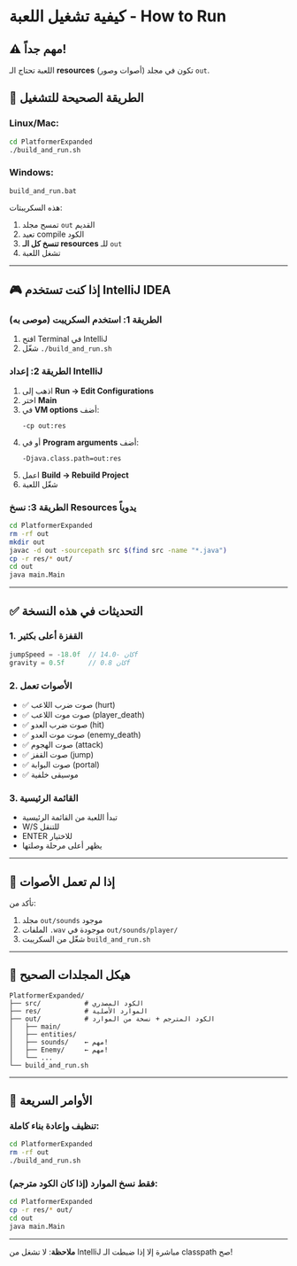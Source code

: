 # كيفية تشغيل اللعبة - How to Run

## ⚠️ مهم جداً!

اللعبة تحتاج الـ **resources** (أصوات وصور) تكون في مجلد `out`.

## 🚀 الطريقة الصحيحة للتشغيل

### Linux/Mac:
```bash
cd PlatformerExpanded
./build_and_run.sh
```

### Windows:
```
build_and_run.bat
```

هذه السكريبتات:
1. تمسح مجلد `out` القديم
2. تعيد compile الكود
3. **تنسخ كل الـ resources** للـ `out`
4. تشغل اللعبة

---

## 🎮 إذا كنت تستخدم IntelliJ IDEA

### الطريقة 1: استخدم السكريبت (موصى به)
1. افتح Terminal في IntelliJ
2. شغّل `./build_and_run.sh`

### الطريقة 2: إعداد IntelliJ
1. اذهب إلى **Run → Edit Configurations**
2. اختر **Main**
3. في **VM options** أضف:
   ```
   -cp out:res
   ```
4. أو في **Program arguments** أضف:
   ```
   -Djava.class.path=out:res
   ```
5. اعمل **Build → Rebuild Project**
6. شغّل اللعبة

### الطريقة 3: نسخ Resources يدوياً
```bash
cd PlatformerExpanded
rm -rf out
mkdir out
javac -d out -sourcepath src $(find src -name "*.java")
cp -r res/* out/
cd out
java main.Main
```

---

## ✅ التحديثات في هذه النسخة

### 1. القفزة أعلى بكثير
```java
jumpSpeed = -18.0f  // كان -14.0f
gravity = 0.5f      // كان 0.8f
```

### 2. الأصوات تعمل
- ✅ صوت ضرب اللاعب (hurt)
- ✅ صوت موت اللاعب (player_death)
- ✅ صوت ضرب العدو (hit)
- ✅ صوت موت العدو (enemy_death)
- ✅ صوت الهجوم (attack)
- ✅ صوت القفز (jump)
- ✅ صوت البوابة (portal)
- ✅ موسيقى خلفية

### 3. القائمة الرئيسية
- تبدأ اللعبة من القائمة الرئيسية
- W/S للتنقل
- ENTER للاختيار
- يظهر أعلى مرحلة وصلتها

---

## 🐛 إذا لم تعمل الأصوات

تأكد من:
1. مجلد `out/sounds` موجود
2. الملفات `.wav` موجودة في `out/sounds/player/`
3. شغّل من السكريبت `build_and_run.sh`

---

## 📁 هيكل المجلدات الصحيح

```
PlatformerExpanded/
├── src/           # الكود المصدري
├── res/           # الموارد الأصلية
├── out/           # الكود المترجم + نسخة من الموارد
│   ├── main/
│   ├── entities/
│   ├── sounds/    ← مهم!
│   ├── Enemy/     ← مهم!
│   └── ...
└── build_and_run.sh
```

---

## 🎯 الأوامر السريعة

### تنظيف وإعادة بناء كاملة:
```bash
cd PlatformerExpanded
rm -rf out
./build_and_run.sh
```

### فقط نسخ الموارد (إذا كان الكود مترجم):
```bash
cd PlatformerExpanded
cp -r res/* out/
cd out
java main.Main
```

---

**ملاحظة**: لا تشغل من IntelliJ مباشرة إلا إذا ضبطت الـ classpath صح!

